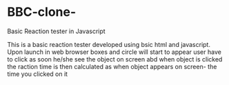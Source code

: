 # BBC-clone-
Basic Reaction tester in Javascript

This is a basic reaction tester developed using bsic html and javascript. Upon launch in web browser boxes and circle will start to appear
user have to click as soon he/she see the object on screen abd when object is clicked the raction time is then calculated as when object 
appears on screen- the time you clicked on it 
